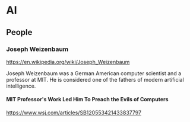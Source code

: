 # AI

## People

### Joseph Weizenbaum

https://en.wikipedia.org/wiki/Joseph_Weizenbaum

Joseph Weizenbaum was a German American computer scientist and a professor at MIT. He is considered one of the fathers of modern artificial intelligence.

#### MIT Professor's Work Led Him To Preach the Evils of Computers

https://www.wsj.com/articles/SB120553421433837797
